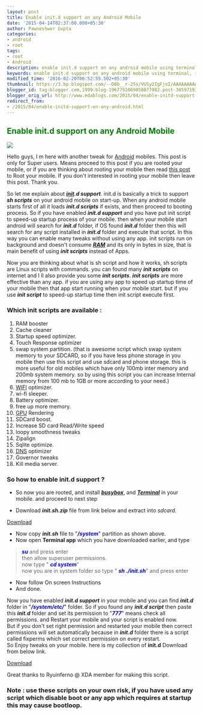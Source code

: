 ```yaml
---
layout: post
title: Enable init.d support on any Android Mobile
date: '2015-04-14T02:37:00.000+05:30'
author: Pawneshwer Gupta
categories:
- android
- root
tags:
- root
- Android
description: enable init.d support on any android mobile using terminal, init.d tweaks for all android version. easy way to enable init.d support, more free RAM using init.d
keywords: enable init.d support on any android mobile using terminal, init.d tweaks for all android version. easy way to enable init.d support, more free RAM using init.d
modified_time: '2016-02-20T06:52:55.502+05:30'
thumbnail: https://3.bp.blogspot.com/--D8b__r-25s/VUSy2IgFjeI/AAAAAAAAATs/kc6J6EQF4HA/s72-c/init.jpg
blogger_id: tag:blogger.com,1999:blog-1967791069058877982.post-3059719377235245799
blogger_orig_url: http://www.edablogs.com/2015/04/enable-initd-support-on-any-android.html
redirect_from:
- /2015/04/enable-initd-support-on-any-android.html
---
```


## <span style="color: green;">Enable init.d support on any Android Mobile</span>

![](https://3.bp.blogspot.com/--D8b__r-25s/VUSy2IgFjeI/AAAAAAAAATs/kc6J6EQF4HA/s1600/init.jpg)

Hello guys, I m here with another tweak for [Android](http://en.wikipedia.org/wiki/Android_%28operating_system%29 "Android (operating system)") mobiles. This post is only for Super users. Means proceed to this post if you are rooted your mobile, or if you are thinking about rooting your mobile then read [this post](http://xdablogs.com/android/root-advantages-disadvantages-root/2542/ "What is Root, Advantages and Disadvantages of Root") to Root your mobile. If you don't interested in rooting your mobile then leave this post. Thank you.

So let me explain about _**[init](http://en.wikipedia.org/wiki/Init "Init").d support**_. init.d is basically a trick to support _**sh scripts**_ on your android mobile on start-up. When any android mobile starts first of all it loads _**init.d scripts**_ if exists, and then proceed to booting process. So if you have enabled _**init.d support**_ and you have put init script to speed-up startup process of your mobile. then when your mobile start android will search for _**init.d**_ folder, if OS found _**init.d**_ folder then this will search for any script installed in _**init.d**_ folder and execute that script. In this way you can enable many tweaks without using any app. init scripts run on background and doesn't consume _**[RAM](http://en.wikipedia.org/wiki/Random-access_memory "Random-access memory")**_ and its only in bytes in size, that is main benefit of using _**init scripts**_ instead of Apps.

Now you are thinking about what is sh script and how it works, sh scripts are Linux scripts with commands. you can found many _**init scripts**_ on internet and I ll also provide you some _**init scripts**_. _**init scripts**_ are more effective than any app. if you are using any app to speed up startup time of your mobile then that app start running when your mobile start. but if you use _**init script**_ to speed-up startup time then init script execute first.

### Which init scripts are available :

1.  RAM booster
2.  Cache cleaner
3.  Startup speed optimizer.
4.  Touch Response optimizer
5.  swap system partition. (that is awesome script which swap system memory to your SDCARD, so if you have less phone storage in you mobile then use this script and use sdcard and phone storage. this is more useful for old mobiles which have only 100mb inter memory and 200mb system memory. so by using this script you can increase Internal memory from 100 mb to 1GB or more according to your need.)
6.  [WIFI](http://en.wikipedia.org/wiki/Wi-Fi "Wi-Fi") optimizer.
7.  wi-fi sleeper.
8.  Battery optimizer.
9.  free up more memory.
10.  [GPU](http://en.wikipedia.org/wiki/Graphics_processing_unit "Graphics processing unit") Rendering
11.  SDCard boost.
12.  Increase SD card Read/Write speed
13.  loopy smoothness tweaks
14.  Zipalign
15.  Sqlite optimize.
16.  [DNS](http://en.wikipedia.org/wiki/Domain_Name_System "Domain Name System") optimizer
17.  Governor tweaks
18.  Kill media server.

### So how to enable init.d support ?

*   So now you are rooted, and install [_**busybox**_](https://play.google.com/store/apps/details?id=stericson.busybox&hl=en "busybox"), and [_**Terminal**_](https://play.google.com/store/apps/details?id=jackpal.androidterm&hl=en "terminal for mobile") in your mobile. and proceed to next step

*   Download _**init.sh.zip**_ file from link below and extract into _sdcard_.

[](http://1.bp.blogspot.com/-E1BrYreCcXk/VUS0yzPZb7I/AAAAAAAAAT4/pUyta-6sUrY/s1600/Screenshot_2015-04-13-19-47-23.jpg)

[Download](https://www.dropbox.com/s/390n53lwx4ji3wm/init.sh.zip?dl=1 "init.sh")

*   Now copy _**init.sh**_ file to "<span style="color: blue;">_**/system**_</span>" partition as shown above.
*   Now open **Terminal app** which you have downloaded earlier, and type

[](http://4.bp.blogspot.com/-DCBLvdPQq7Q/VUS03e9MrNI/AAAAAAAAAUA/GLrWSWZIHgw/s1600/Screenshot_2015-04-13-19-47-31.jpg)

<span id="goog_953327378"></span><span id="goog_953327379"></span>  

> <span style="color: blue;">_**su**_</span> and press enter  
> then allow superuser permissions.  
> now type " <span style="color: blue;">_**cd system**_</span>"  
> now you are in system folder so type " <span style="color: blue;">_**sh ./init.sh**_</span>" and press enter

[](http://2.bp.blogspot.com/-Gl3RkLJGl1E/VUS0-17tQ5I/AAAAAAAAAUQ/wcLxP34nWkg/s1600/Screenshot_2015-04-13-19-48-00.jpg)[](http://2.bp.blogspot.com/-OHUfzXYu3JE/VUS09G7rbjI/AAAAAAAAAUI/cLmvQI_Kuts/s1600/Screenshot_2015-04-13-19-48-15.jpg)

*   Now follow On screen Instructions
*   And done.

[](http://4.bp.blogspot.com/-wZrL1KOPzQo/VUS1AEflIOI/AAAAAAAAAUY/cG2PeEME6vA/s1600/Screenshot_2015-04-13-19-48-41.jpg)

Now you have enabled _**init.d support**_ in your mobile and you can find _**init.d**_ folder in "_**<span style="color: blue;">/system/etc/</span>**_" folder. So if you found any _**init.d script**_ then paste this _**init.d**_ folder and set its permission to "**_<span style="color: blue;">777</span>_**" means check all permissions. and Restart your mobile and your script is enabled now.  
But if you don't set right permission and restarted your mobile then correct permissions will set automatically because in _**init.d**_ folder there is a script called fixperms which set correct permission on every restart.  
So Enjoy tweaks on your mobile. here is my collection of **init.d** Download from below link.  

[Download](https://www.dropbox.com/s/1dussrg6ne4tsxm/init.d%20tweaks.zip?dl=1 "init tweaks")

Great thanks to Ryuinferno @ XDA member for making this script.

### Note : use these scripts on your own risk, if you have used any script which disable boot or any app which requires at startup this may cause bootloop.